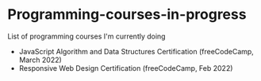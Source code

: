 # Programming-courses-in-progress
List of programming courses I'm currently doing

* JavaScript Algorithm and Data Structures Certification (freeCodeCamp, March 2022)
* Responsive Web Design Certification (freeCodeCamp, Feb 2022)




